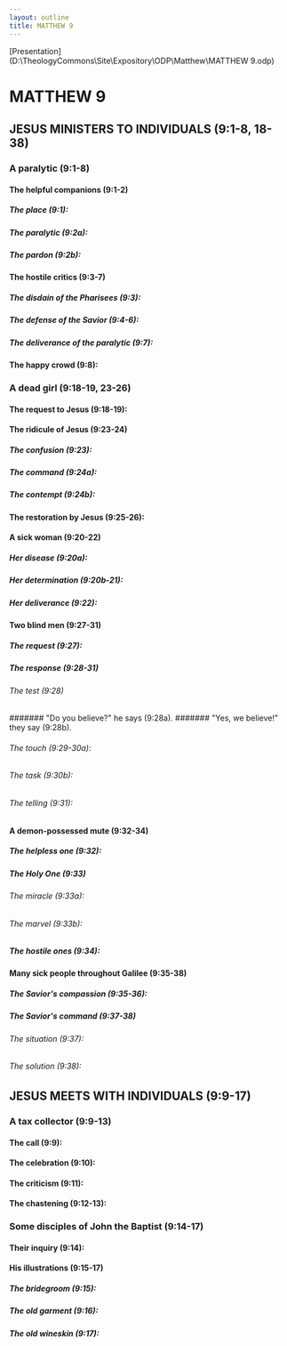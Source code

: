 ```yaml
---
layout: outline
title: MATTHEW 9
---
```

[Presentation](D:\TheologyCommons\Site\Expository\ODP\Matthew\MATTHEW 9.odp)
# MATTHEW 9
## JESUS MINISTERS TO INDIVIDUALS (9:1-8, 18-38) 
###  A paralytic (9:1-8) 
####  The helpful companions (9:1-2) 
#####  The place (9:1): 
#####  The paralytic (9:2a): 
#####  The pardon (9:2b): 
####  The hostile critics (9:3-7) 
#####  The disdain of the Pharisees (9:3): 
#####  The defense of the Savior (9:4-6): 
#####  The deliverance of the paralytic (9:7): 
####  The happy crowd (9:8): 
###  A dead girl (9:18-19, 23-26) 
####  The request to Jesus (9:18-19): 
####  The ridicule of Jesus (9:23-24) 
#####  The confusion (9:23): 
#####  The command (9:24a): 
#####  The contempt (9:24b): 
####  The restoration by Jesus (9:25-26): 
####  A sick woman (9:20-22) 
#####  Her disease (9:20a): 
#####  Her determination (9:20b-21):
#####  Her deliverance (9:22): 
####  Two blind men (9:27-31) 
#####  The request (9:27): 
#####  The response (9:28-31) 
######  The test (9:28) 
#######  \"Do you believe?\" he says (9:28a). 
#######  \"Yes, we believe!\" they say (9:28b). 
######  The touch (9:29-30a): 
######  The task (9:30b): 
######  The telling (9:31): 
####  A demon-possessed mute (9:32-34) 
#####  The helpless one (9:32): 
#####  The Holy One (9:33) 
######  The miracle (9:33a): 
######  The marvel (9:33b): 
#####  The hostile ones (9:34): 
####  Many sick people throughout Galilee (9:35-38) 
#####  The Savior\'s compassion (9:35-36): 
#####  The Savior\'s command (9:37-38) 
######  The situation (9:37): 
######  The solution (9:38): 
## JESUS MEETS WITH INDIVIDUALS (9:9-17) 
###  A tax collector (9:9-13) 
####  The call (9:9): 
####  The celebration (9:10): 
####  The criticism (9:11): 
####  The chastening (9:12-13): 
###  Some disciples of John the Baptist (9:14-17) 
####  Their inquiry (9:14): 
####  His illustrations (9:15-17) 
#####  The bridegroom (9:15): 
#####  The old garment (9:16): 
#####  The old wineskin (9:17): 
